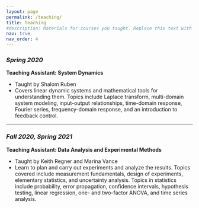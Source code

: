 ```yaml
---
layout: page
permalink: /teaching/
title: teaching
#description: Materials for courses you taught. Replace this text with your description.
nav: true
nav_order: 4
---
```


### _Spring 2020_  
**Teaching Assistant: System Dynamics**
- Taught by Shalom Ruben
- Covers linear dynamic systems and mathematical tools for understanding them. Topics include Laplace transform, multi-domain system modeling, input-output relationships, time-domain response, Fourier series, frequency-domain response, and an introduction to feedback control.

---

### _Fall 2020, Spring 2021_  
**Teaching Assistant: Data Analysis and Experimental Methods** 
- Taught by Keith Regner and Marina Vance  
- Learn to plan and carry out experiments and analyze the results. Topics covered include measurement fundamentals, design of experiments, elementary statistics, and uncertainty analysis. Topics in statistics include probability, error propagation, confidence intervals, hypothesis testing, linear regression, one- and two-factor ANOVA, and time series analysis.